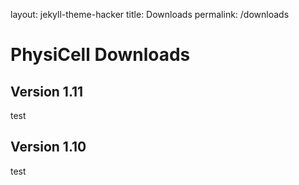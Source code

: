 layout: jekyll-theme-hacker
title: Downloads
permalink: /downloads

# PhysiCell Downloads 

## Version 1.11
test


## Version 1.10
test
